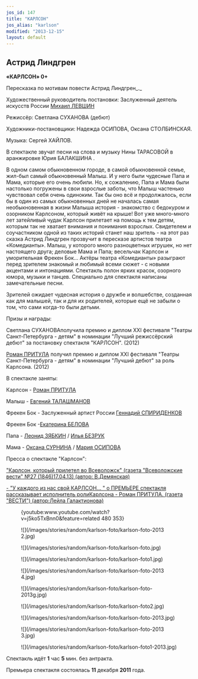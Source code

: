 ```yaml
---
jos_id: 147
title: "КАРЛСОН"
jos_alias: "karlson"
modified: "2013-12-15"
layout: default
---
```


## Астрид Линдгрен

**«КАРЛСОН» 0+**

Пересказка по мотивам повести Астрид Линдгрен_._

Художественный руководитель постановки: Заслуженный деятель искусств России [Михаил ЛЕВШИН](153-mihail-levshin.html)

Режиссёр: Светлана СУХАНОВА (дебют)

Художники-постановщики: Надежда ОСИПОВА, Оксана СТОЛБИНСКАЯ.

Музыка: Сергей ХАЙЛОВ.

В спектакле звучат песни на слова и музыку Нины ТАРАСОВОЙ в аранжировке Юрия БАЛАКШИНА .

В одном самом обыкновенном городе, в самой обыкновенной семье, жил-был самый обыкновенный Малыш. И у него были чудесные Папа и Мама, которые его очень любили. Но, к сожалению, Папа и Мама были настолько погружены в свои взрослые заботы, что Малыш частенько чувствовал себя очень одиноким. Так бы оно всё и продолжалось, если бы в один из самых обыкновенных дней не началась самая необыкновенная в жизни Малыша история - знакомство с бедокуром и озорником Карлсоном, который живёт на крыше! Вот уже много-много лет затейливый чудак Карлсон прилетает на помощь к тем детям, которым так не хватает внимания и понимания взрослых. Свидетелем и соучастником одной из таких историй станет наш зритель - на этот раз сказка Астрид Линдгрен прозвучит в пересказе артистов театра «Комедианты». Малыш, у которого много разноцветных игрушек, но нет настоящего друга; деловые Мама и Папа; весельчак Карлсон и уморительная Фрекен Бок… Актёры театра «Комедианты» разыграют перед зрителем знакомый и любимый всеми сюжет - с новыми акцентами и интонациями. Спектакль полон ярких красок, озорного юмора, музыки и танцев. Специально для спектакля написаны замечательные песни.

Зрителей ожидает чудесная история о дружбе и волшебстве, созданная как для малышей, так и для их родителей, которые ещё не забыли о том, что сами когда-то были детьми.

Призы и награды:

Светлана СУХАНОВА[](48-svetlana-suhanova.html)получила премию и диплом ХХI фестиваля "Театры Санкт-Петербурга - детям" в номинации "Лучший режиссёрский дебют" за постановку спектакля "КАРЛСОН". (2012)

[Роман ПРИТУЛА](50-roman-pritula.html) получил премию и диплом ХХI фестиваля "Театры Санкт-Петербурга - детям" в номинации "Лучший дебют" за роль Карлсона. (2012)

В спектакле заняты:

Карлсон - [Роман ПРИТУЛА](50-roman-pritula.html)

Малыш - [Евгений ТАЛАШМАНОВ](84-talashmanovevgenii.html)

Фрекен Бок - Заслуженный артист России [Геннадий СПИРИДЕНКОВ](27--gennadij-spiridenkov-za-rf.html)

Фрекен Бок -[](23-belova-ekaterina.html)[Екатерина БЕЛОВА](23-belova-ekaterina.html)

Папа - [Леонид ЗЯБКИН](67-leonid-zabkin.html) / [Илья БЕЗРУК](83-bezryk-ilya.html)

Мама - [Оксана СУРНИНА](85-oksana-surnina.html) / [Мария ОСИПОВА](301-mariaosipova.html)

Пресса о спектакле "Карлсон":

["Карлсон, который прилетел во Всеволожск" (газета "Всеволожские вести" №27 (1846)17.04.13) (автор: В.Демянская)](273-karlsonpriletel-vo-vsevologsk.html)

[- "У каждого из нас свой КАРЛСОН… " о ПРЕМЬЕРЕ спектакля рассказывает исполнитель роли](47-y-kajdogo-svoi-karlson.html)[](47-y-kajdogo-svoi-karlson.html)[Карлсона - Роман ПРИТУЛА. (газета "ВЕСТИ") (автор:Лейла Галактионова)](47-y-kajdogo-svoi-karlson.html)

<figure>{youtube:www.youtube.com/watch?v=j5ko5TxBnn0&feature=related 480 353}</figure>

<figure>
![](/images/stories/random/karlson-foto/karlson-foto-2013 2.jpg)
</figure>

<figure>
![](/images/stories/random/karlson-foto/karlson-foto.jpg)
</figure>

<figure>
![](/images/stories/random/karlson-foto/karlson-foto1.jpg)
</figure>

<figure>
![](/images/stories/random/karlson-foto/karlson-foto-2013 4.jpg)
</figure>

<figure>
![](/images/stories/random/karlson-foto/karlson-foto-2013g.jpg)
</figure>

<figure>
![](/images/stories/random/karlson-foto/karlson-foto2.jpg)
</figure>

<figure>
![](/images/stories/random/karlson-foto/karlson-foto-2013.jpg)
</figure>

<figure>
![](/images/stories/random/karlson-foto/karlson-foto-2013 3.jpg)
</figure>

<figure>
![](/images/stories/random/karlson-foto/karlson-foto1-2013.jpg)
</figure>

Спектакль идёт **1** час **5** мин. без антракта.

Премьера спектакля состоялась **11** декабря **2011** года.

